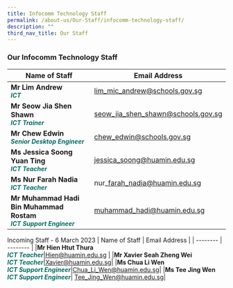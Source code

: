 ```yaml
---
title: Infocomm Technology Staff
permalink: /about-us/Our-Staff/infocomm-technology-staff/
description: ""
third_nav_title: Our Staff
---
```

### **Our Infocomm Technology Staff**


| Name of Staff | Email Address | 
| -------- | -------- |
| **Mr Lim Andrew** <br><b><i style="color:#016C62; font-size:14px;">ICT</i></b>| lim_mic_andrew@schools.gov.sg     | 
|**Mr Seow Jia Shen Shawn**<br><b><i style="color:#016C62; font-size:14px;">ICT Trainer</i></b>| seow_jia_shen_shawn@schools.gov.sg|
|**Mr Chew Edwin**<br><b><i style="color:#016C62;font-size:14px;">Senior Desktop Engineer</i></b> | chew_edwin@schools.gov.sg
|**Ms Jessica Soong Yuan Ting**<br><b><i style="color:#016C62;font-size:14px;">ICT Teacher </i></b>|jessica_soong@huamin.edu.sg|
|**Ms Nur Farah Nadia**<br><b><i style="color:#016C62;font-size:14px;">ICT Teacher</i></b>|nur\_farah_nadia@huamin.edu.sg|
|**Mr Muhammad Hadi Bin Muhammad Rostam**<br><b><i style="color:#016C62;font-size:14px;">ICT Support Engineer</i></b>|muhammad_hadi@huamin.edu.sg|

</b>Incoming Staff - 6 March 2023</b>
| Name of Staff | Email Address | 
| -------- | -------- |
|**Mr Hien Htut Thura**<br><b><i style="color:#016C62;font-size:14px;">ICT Teacher</i></b>|Hien@huamin.edu.sg |
|**Mr Xavier Seah Zheng Wei**<br><b><i style="color:#016C62;font-size:14px;">ICT Teacher</i></b>|Xavier@huamin.edu.sg|
|**Ms Chua Li Wen**<br><b><i style="color:#016C62;font-size:14px;">ICT Support Engineer</i></b>|Chua_Li_Wen@huamin.edu.sg|
|**Ms Tee Jing Wen**<br><b><i style="color:#016C62;font-size:14px;">ICT Support Engineer</i></b>| Tee_Jing_Wen@huamin.edu.sg|